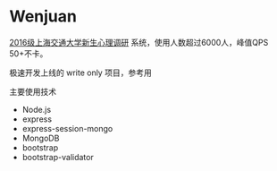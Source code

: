 # Wenjuan

[2016级上海交通大学新生心理调研](http://www.xinqing.sjtu.edu.cn:3000/) 系统，使用人数超过6000人，峰值QPS 50+不卡。

极速开发上线的 write only 项目，参考用

主要使用技术
* Node.js
* express
* express-session-mongo
* MongoDB
* bootstrap
* bootstrap-validator

